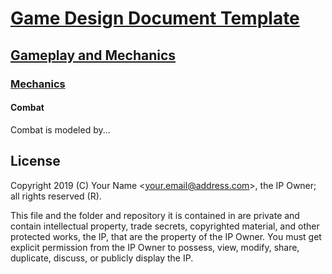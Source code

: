 # [Game Design Document Template](../../readme.md)

## [Gameplay and  Mechanics](../readme.md)

### [Mechanics](./readme.md)

#### Combat

Combat is modeled by...

## License

Copyright 2019 (C) Your Name <<your.email@address.com>>, the IP Owner; all rights reserved (R).

This file and the folder and repository it is contained in are private and contain intellectual property, trade secrets, copyrighted material, and other protected works, the IP, that are the property of the IP Owner. You must get explicit permission from the IP Owner to possess, view, modify, share, duplicate, discuss, or publicly display the IP.
